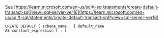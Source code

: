 See [https://learn.microsoft.com/en-us/sql/t-sql/statements/create-default-transact-sql?view=sql-server-ver16](https://learn.microsoft.com/en-us/sql/t-sql/statements/create-default-transact-sql?view=sql-server-ver16)
```
CREATE DEFAULT [ schema_name . ] default_name   
AS constant_expression [ ; ]
```
